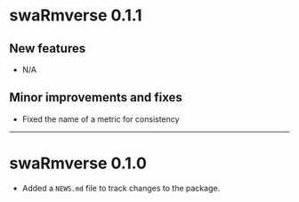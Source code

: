 # swaRmverse 0.1.1

## New features

* N/A

## Minor improvements and fixes

* Fixed the name of a metric for consistency
  
---

# swaRmverse 0.1.0

* Added a `NEWS.md` file to track changes to the package.

